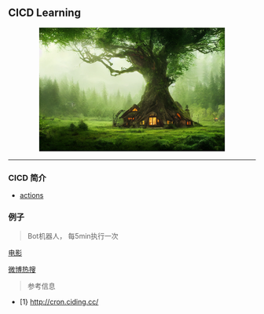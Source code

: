 ## CICD Learning


<html>

<body>
<div align="center">
<img src="./Image/banner.png" height="75%" width="75%">
</div>

<hr>

</body>




</html>


### CICD 简介


* [actions](https://docs.github.com/zh/actions)


### 例子


> Bot机器人， 每5min执行一次

[电影](EDITREADME.md)


[微博热搜](Weibo.md)






> 参考信息

* [1}  http://cron.ciding.cc/